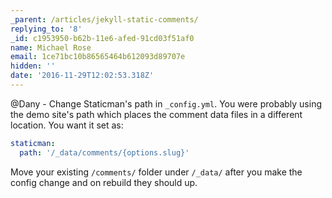 ```yaml
---
_parent: /articles/jekyll-static-comments/
replying_to: '8'
_id: c1953950-b62b-11e6-afed-91cd03f51af0
name: Michael Rose
email: 1ce71bc10b86565464b612093d89707e
hidden: ''
date: '2016-11-29T12:02:53.318Z'
---
```


@Dany - Change Staticman's path in `_config.yml`. You were probably using the
demo site's path which places the comment data files in a different location.
You want it set as:

```yaml
staticman:
  path: '/_data/comments/{options.slug}'
```

Move your existing `/comments/` folder under `/_data/` after you make the config
change and on rebuild they should up.
